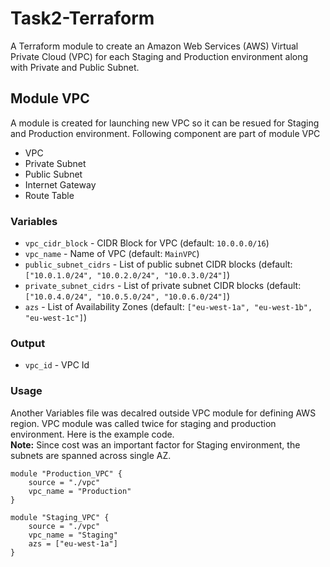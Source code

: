 # Task2-Terraform
A Terraform module to create an Amazon Web Services (AWS) Virtual Private Cloud (VPC) for each Staging and Production environment along with Private and Public Subnet.
## Module VPC
A module is created for launching new VPC so it can be resued for Staging and Production environment. Following component are part of module VPC
* VPC
* Private Subnet
* Public Subnet
* Internet Gateway
* Route Table

### Variables
* ```vpc_cidr_block``` - CIDR Block for VPC (default: ```10.0.0.0/16```)
* ```vpc_name``` - Name of VPC (default: ```MainVPC```)
* ```public_subnet_cidrs``` - List of public subnet CIDR blocks (default: ```["10.0.1.0/24", "10.0.2.0/24", "10.0.3.0/24"]```)
* ```private_subnet_cidrs``` - List of private subnet CIDR blocks (default: ```["10.0.4.0/24", "10.0.5.0/24", "10.0.6.0/24"]```)
* ```azs``` - List of Availability Zones (default: ```["eu-west-1a", "eu-west-1b", "eu-west-1c"]```)

### Output
* ```vpc_id``` - VPC Id

### Usage

Another Variables file was decalred outside VPC module for defining AWS region. VPC module was called twice for staging and production environment. Here is the example code.  
**Note:** Since cost was an important factor for Staging environment, the subnets are spanned across single AZ.
```
module "Production_VPC" {
    source = "./vpc"
    vpc_name = "Production"
}

module "Staging_VPC" {
    source = "./vpc"
    vpc_name = "Staging"
    azs = ["eu-west-1a"]
}
```

